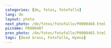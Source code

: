 ```yaml
---
categories: [de, fotos, fotofalle]
lang: de
layout: photo
next_photo: /de/fotos/fotofalle/P0000468.html
picname: P0000407
prev_photo: /de/fotos/fotofalle/P0000465.html
tags: [Dead Grass, Fotofalle, Hyena]
---
```

